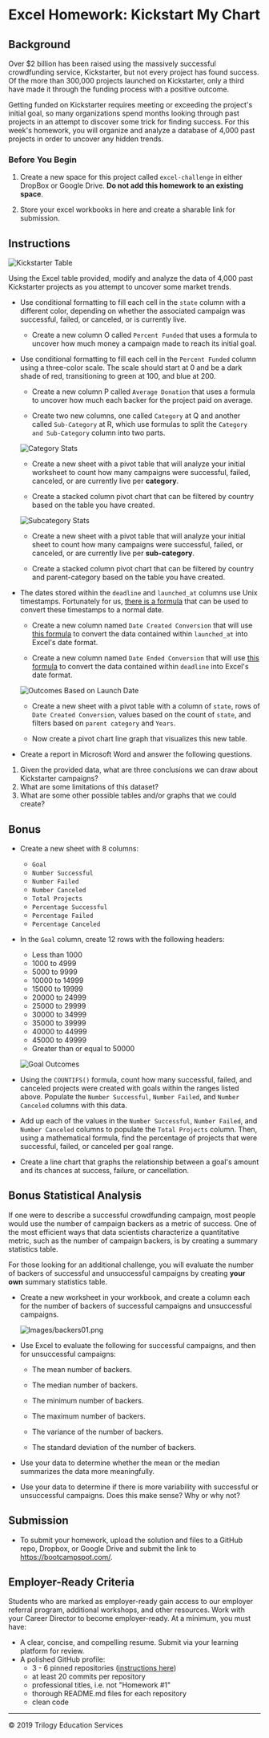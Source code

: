 # Excel Homework: Kickstart My Chart

## Background

Over \$2 billion has been raised using the massively successful crowdfunding service, Kickstarter, but not every project has found success. Of the more than 300,000 projects launched on Kickstarter, only a third have made it through the funding process with a positive outcome.

Getting funded on Kickstarter requires meeting or exceeding the project's initial goal, so many organizations spend months looking through past projects in an attempt to discover some trick for finding success. For this week's homework, you will organize and analyze a database of 4,000 past projects in order to uncover any hidden trends.

### Before You Begin

1. Create a new space for this project called `excel-challenge` in either DropBox or Google Drive. **Do not add this homework to an existing space**.

2. Store your excel workbooks in here and create a sharable link for submission.

## Instructions

![Kickstarter Table](images/FullTable.png)

Using the Excel table provided, modify and analyze the data of 4,000 past Kickstarter projects as you attempt to uncover some market trends.

- Use conditional formatting to fill each cell in the `state` column with a different color, depending on whether the associated campaign was successful, failed, or canceled, or is currently live.

  - Create a new column O called `Percent Funded` that uses a formula to uncover how much money a campaign made to reach its initial goal.

- Use conditional formatting to fill each cell in the `Percent Funded` column using a three-color scale. The scale should start at 0 and be a dark shade of red, transitioning to green at 100, and blue at 200.

  - Create a new column P called `Average Donation` that uses a formula to uncover how much each backer for the project paid on average.

  - Create two new columns, one called `Category` at Q and another called `Sub-Category` at R, which use formulas to split the `Category and Sub-Category` column into two parts.

  ![Category Stats](images/CategoryStats.png)

  - Create a new sheet with a pivot table that will analyze your initial worksheet to count how many campaigns were successful, failed, canceled, or are currently live per **category**.

  - Create a stacked column pivot chart that can be filtered by country based on the table you have created.

  ![Subcategory Stats](images/SubcategoryStats.png)

  - Create a new sheet with a pivot table that will analyze your initial sheet to count how many campaigns were successful, failed, or canceled, or are currently live per **sub-category**.

  - Create a stacked column pivot chart that can be filtered by country and parent-category based on the table you have created.

- The dates stored within the `deadline` and `launched_at` columns use Unix timestamps. Fortunately for us, [there is a formula](https://www.extendoffice.com/documents/excel/2473-excel-timestamp-to-date.html) that can be used to convert these timestamps to a normal date.

  - Create a new column named `Date Created Conversion` that will use [this formula](https://www.extendoffice.com/documents/excel/2473-excel-timestamp-to-date.html) to convert the data contained within `launched_at` into Excel's date format.

  - Create a new column named `Date Ended Conversion` that will use [this formula](https://www.extendoffice.com/documents/excel/2473-excel-timestamp-to-date.html) to convert the data contained within `deadline` into Excel's date format.

  ![Outcomes Based on Launch Date](images/LaunchDateOutcomes.png)

  - Create a new sheet with a pivot table with a column of `state`, rows of `Date Created Conversion`, values based on the count of `state`, and filters based on `parent category` and `Years`.

  - Now create a pivot chart line graph that visualizes this new table.

- Create a report in Microsoft Word and answer the following questions.

1. Given the provided data, what are three conclusions we can draw about Kickstarter campaigns?
2. What are some limitations of this dataset?
3. What are some other possible tables and/or graphs that we could create?

## Bonus

- Create a new sheet with 8 columns:

  - `Goal`
  - `Number Successful`
  - `Number Failed`
  - `Number Canceled`
  - `Total Projects`
  - `Percentage Successful`
  - `Percentage Failed`
  - `Percentage Canceled`

- In the `Goal` column, create 12 rows with the following headers:

  - Less than 1000
  - 1000 to 4999
  - 5000 to 9999
  - 10000 to 14999
  - 15000 to 19999
  - 20000 to 24999
  - 25000 to 29999
  - 30000 to 34999
  - 35000 to 39999
  - 40000 to 44999
  - 45000 to 49999
  - Greater than or equal to 50000

  ![Goal Outcomes](images/GoalOutcomes.png)

- Using the `COUNTIFS()` formula, count how many successful, failed, and canceled projects were created with goals within the ranges listed above. Populate the `Number Successful`, `Number Failed`, and `Number Canceled` columns with this data.

- Add up each of the values in the `Number Successful`, `Number Failed`, and `Number Canceled` columns to populate the `Total Projects` column. Then, using a mathematical formula, find the percentage of projects that were successful, failed, or canceled per goal range.

- Create a line chart that graphs the relationship between a goal's amount and its chances at success, failure, or cancellation.

## Bonus Statistical Analysis

If one were to describe a successful crowdfunding campaign, most people would use the number of campaign backers as a metric of success. One of the most efficient ways that data scientists characterize a quantitative metric, such as the number of campaign backers, is by creating a summary statistics table.

For those looking for an additional challenge, you will evaluate the number of backers of successful and unsuccessful campaigns by creating **your own** summary statistics table.

- Create a new worksheet in your workbook, and create a column each for the number of backers of successful campaigns and unsuccessful campaigns.

  ![Images/backers01.png](images/backers01.png)

- Use Excel to evaluate the following for successful campaigns, and then for unsuccessful campaigns:

  - The mean number of backers.

  - The median number of backers.

  - The minimum number of backers.

  - The maximum number of backers.

  - The variance of the number of backers.

  - The standard deviation of the number of backers.

- Use your data to determine whether the mean or the median summarizes the data more meaningfully.

- Use your data to determine if there is more variability with successful or unsuccessful campaigns. Does this make sense? Why or why not?

## Submission

- To submit your homework, upload the solution and files to a GitHub repo, Dropbox, or Google Drive and submit the link to <https://bootcampspot.com/>.

## Employer-Ready Criteria

Students who are marked as employer-ready gain access to our employer referral program, additional workshops, and other resources. Work with your Career Director to become employer-ready. At a minimum, you must have:

- A clear, concise, and compelling resume. Submit via your learning platform for review.
- A polished GitHub profile:
  - 3 - 6 pinned repositories ([instructions here](https://docs.github.com/en/enterprise/2.13/user/articles/pinning-items-to-your-profile))
  - at least 20 commits per repository
  - professional titles, i.e. not "Homework #1"
  - thorough README.md files for each repository
  - clean code

---

© 2019 Trilogy Education Services
